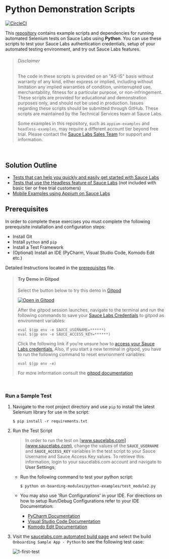 # Python Demonstration Scripts
[![CircleCI](https://circleci.com/gh/saucelabs-training/demo-python.svg?style=svg)](https://circleci.com/gh/saucelabs-training/demo-python)

This [repository](https://github.com/saucelabs-training/demo-python) contains example scripts and dependencies for running automated Selenium tests on Sauce Labs using **Python**. You can use these scripts to test your Sauce Labs authentication credentials, setup of your automated testing environment, and try out Sauce Labs features.

> ###### Disclaimer
>
> The code in these scripts is provided on an "AS-IS" basis without warranty of any kind, either express or implied, including without limitation any implied warranties of condition, uninterrupted use, merchantability, fitness for a particular purpose, or non-infringement. These scripts are provided for educational and demonstration purposes only, and should not be used in production. Issues regarding these scripts should be submitted through GitHub. These scripts are maintained by the Technical Services team at Sauce Labs.
>
> Some examples in this repository, such as `appium-examples` and `headless-examples`, may require a different account tier beyond free trial. Please contact the [Sauce Labs Sales Team](https://saucelabs.com/contact) for support and information.

<br />

## Solution Outline
* [Tests that can help you quickly and easily get started with Sauce Labs](https://github.com/saucelabs-training/demo-python/tree/master/on-boarding-modules)
* [Tests that use the Headless feature of Sauce Labs](https://github.com/saucelabs-training/demo-python/tree/master/headless-examples) (not included with basic tier or free trial customers)
* [Mobile Examples using Appium on Sauce Labs](https://github.com/saucelabs-training/demo-python/tree/master/appium-examples/pytest-realdevices)


## Prerequisites

In order to complete these exercises you must complete the following prerequisite installation and configuration steps:

* Install Git
* Install `python` and `pip`
* Install a Test Framework
* (Optional) Install an IDE (PyCharm, Visual Studio Code, Komodo Edit etc.)

Detailed Instructions located in the [prerequisites](prerequisites.md#python-prerequisites) file.
>   #### Try Demo in Gitpod
>   Select the button below to try this demo in [Gitpod](https://www.gitpod.io/)
>
>  [![Open in Gitpod](open-in-gitpod.png)](https://gitpod.io/#https://github.com/saucelabs-training/demo-python)
>
>   After the gitpod session launches, navigate to the terminal and run the following commands to save your [Sauce Labs Credentials](https://app.saucelabs.com/user-settings) to gitpod as environment variables:
>   ```
>   eval $(gp env -e SAUCE_USERNAME=******)
>   eval $(gp env -e SAUCE_ACCESS_KEY=******)
>   ```
>   Click the following link if you're unsure how to [access your Sauce Labs credentials.](https://wiki.saucelabs.com/display/DOCS/Best+Practice%3A+Use+Environment+Variables+for+Authentication+Credentials)
>   Also, if you start a new terminal in gitpod, you have to run the following command to reset envrionment variables:
>   ```
>   eval $(gp env -e)
>   ```
>  
>   For more information consult the [gitpod documentation](https://www.gitpod.io/docs/47_environment_variables/)

<br />

### Run a Sample Test

1. Navigate to the root project directory and use `pip` to install the latest Selenium library for use in the script:
    ```
    $ pip install -r requirements.txt
    ```
    
2. Run the Test Script
   > In order to run the test on [www.saucelabs.com](www.saucelabs.com), change the values of the **`SAUCE_USERNAME`** and **`SAUCE_ACCESS_KEY`** variables in the test script to your Sauce Username and Sauce Access Key values.
   > To retrieve this information, login to your saucelabs.com account and navigate to **User Settings**;
  
   * Run the following command to test your python script:
        ```
        $ python on-boarding-modules/python-examples/test_module2.py
        ```
        
   * You may also use 'Run Configurations' in your IDE. For directions on how to setup Run/Debug Configurations refer to your IDE Documentation:
        * [PyCharm Documentation](https://www.jetbrains.com/help/pycharm/creating-and-editing-run-debug-configurations.html)
        * [Visual Studio Code Documentation](https://code.visualstudio.com/docs/editor/debugging)
        * [Komodo Edit Documentation](http://docs.komodoide.com/manual)

3. Visit the [saucelabs.com automated build page](https://app.saucelabs.com/dashboard/builds) and select the build `Onboarding Sample App - Python` to see the following test case:
    
    ![1-first-test](1-first-test.png)
    
<br />
